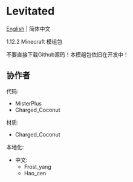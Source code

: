 # Levitated

[English](./README.md) | 简体中文

1.12.2 Minecraft 模组包

不要直接下载Github源码！本模组包依旧在开发中！

## 协作者
代码: 
- MisterPlus
- Charged_Coconut

材质: 
- Charged_Coconut

本地化:
- 中文:
  - Frost_yang
  - Hao_cen

